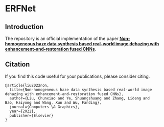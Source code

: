 # ERFNet
## Introduction
The repository is an official implementation of the paper [**Non-homogeneous haze data synthesis based real-world image dehazing with enhancement-and-restoration fused CNNs**](https://www.sciencedirect.com/science/article/abs/pii/S0097849322000802).


## Citation

If you find this code useful for your publications, please consider citing.
```
@article{liu2022non,
  title={Non-homogeneous haze data synthesis based real-world image dehazing with enhancement-and-restoration fused CNNs},
  author={Liu, Chunxiao and Ye, Shuangshuang and Zhang, Lideng and Bao, Haiyong and Wang, Xun and Wu, Fanding},
  journal={Computers \& Graphics},
  year={2022},
  publisher={Elsevier}
}
```
